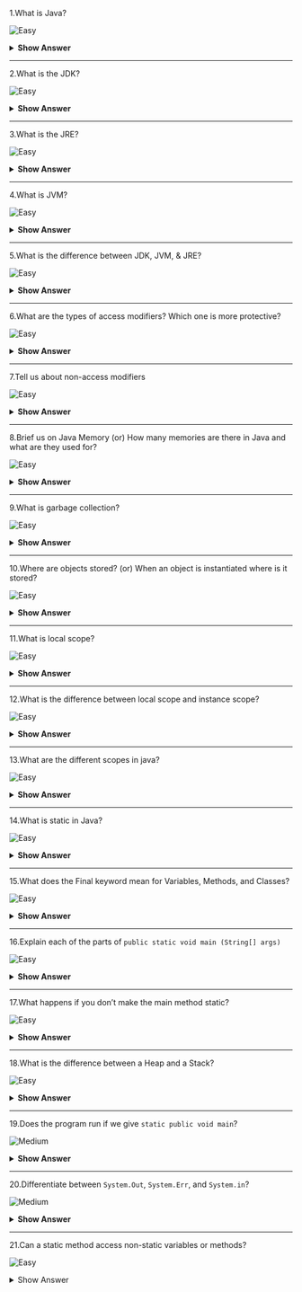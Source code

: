 1.What is Java?

![Easy]((https://raw.githubusercontent.com/revaturelabs/interviewquestions/aef8eff919a3b083089641381ed9a9101ed21fba/ComplexityTags/simple%20(2).svg))

<details markdown="1">
  <summary> <b>Show Answer</b></summary>
<blockquote markdown="1">

Java is one of the most popular high level programming languages.For example, its used to create mobile application like Netflix, Twitter, Spotify, and many more.Also, used in the server applications.

</blockquote>
</details>

--- 

2.What is the JDK?

![Easy]((https://raw.githubusercontent.com/revaturelabs/interviewquestions/aef8eff919a3b083089641381ed9a9101ed21fba/ComplexityTags/simple%20(2).svg))

<details markdown="1">
  <summary> <b>Show Answer</b></summary>
  
<blockquote markdown="1">
 
- JDK - **J**ava **D**evelopment **K**it
- JDK contains everything that JRE has along with development tools for developing, debugging, and monitoring Java applications.
- JDK used to develop Java applications.
- JDK contains compiler (javac.exe), Java application launcher (java.exe), Applet viewer, etc., 
    - javac - Java compiler translates java source code into byte code.

 
</blockquote>
</details>

--- 

3.What is the JRE?

![Easy]((https://raw.githubusercontent.com/revaturelabs/interviewquestions/aef8eff919a3b083089641381ed9a9101ed21fba/ComplexityTags/simple%20(2).svg))

<details markdown="1">
  <summary> <b>Show Answer</b></summary>
  
<blockquote markdown="1">
 
- JRE - **J**ava **R**untime **E**nvironment 
- JRE is a software package which bundles the libraries (jars) and the JVM, and other components to run applications written in the Java.
- To execute any Java application, you need JRE installed in the machine.It’s the minimum requirement to run Java applications on any computer.

 
</blockquote>
</details>

--- 

4.What is JVM?

![Easy]((https://raw.githubusercontent.com/revaturelabs/interviewquestions/aef8eff919a3b083089641381ed9a9101ed21fba/ComplexityTags/simple%20(2).svg))

<details markdown="1">
  <summary> <b>Show Answer</b></summary>
  
<blockquote markdown="1">

- JVM - **J**ava **V**irtual **M**achine 
- JVM interprets the byte code into the machine code and execute it.
 
</blockquote>
</details>

--- 

5.What is the difference between JDK, JVM, & JRE?

![Easy]((https://raw.githubusercontent.com/revaturelabs/interviewquestions/aef8eff919a3b083089641381ed9a9101ed21fba/ComplexityTags/simple%20(2).svg))

<details markdown="1">
  <summary> <b>Show Answer</b></summary>
  
<blockquote markdown="1">

**JDK** is a software development kit whereas **JRE** is a software bundle that allows Java program to run, whereas **JVM** is an environment for executing bytecode.
  
- JRE = JVM + libraries to run Java application
- JDK = JRE + tools to develop Java application

![image](https://user-images.githubusercontent.com/70228962/193740634-fbaf769e-ad53-45bd-86fb-36983e754ecc.png)

</blockquote>
</details>

--- 

6.What are the types of access modifiers? Which one is more protective?

![Easy]((https://raw.githubusercontent.com/revaturelabs/interviewquestions/aef8eff919a3b083089641381ed9a9101ed21fba/ComplexityTags/simple%20(2).svg))

<details markdown="1">
  <summary> <b>Show Answer</b></summary>
  
<blockquote markdown="1">

Access modifiers allow us to set the scope or accessibility, or visibility of a data member be it a field, constructor, class, or method.The four different types of access specifiers
- Public
- Protected
- Private
- Default

Private is more protective.When the methods or data members declared as private, then we can access them only within the class in which they are declared.
 
</blockquote>
</details>

--- 


7.Tell us about non-access modifiers

![Easy]((https://raw.githubusercontent.com/revaturelabs/interviewquestions/aef8eff919a3b083089641381ed9a9101ed21fba/ComplexityTags/simple%20(2).svg))

<details markdown="1">
  <summary> <b>Show Answer</b></summary>
  
<blockquote markdown="1">

Non-access modifiers define the behavior of the entities to the JVM, used with classes, variables, methods, constructors, etc.Some of the non-access modifiers are

- static
- final
- abstract
- synchronized
 
</blockquote>
</details>

--- 

8.Brief us on Java Memory (or) How many memories are there in Java and what are they used for?

![Easy]((https://raw.githubusercontent.com/revaturelabs/interviewquestions/aef8eff919a3b083089641381ed9a9101ed21fba/ComplexityTags/simple%20(2).svg))

<details markdown="1">
  <summary> <b>Show Answer</b></summary>
  
<blockquote markdown="1">

There are two kinds of memory used in Java:

- **Stack memory** stores primitive types and the addresses of objects.
- **Heap memory** stores the value of the object.

</blockquote>
</details>

--- 

9.What is garbage collection?

![Easy]((https://raw.githubusercontent.com/revaturelabs/interviewquestions/aef8eff919a3b083089641381ed9a9101ed21fba/ComplexityTags/simple%20(2).svg))

<details markdown="1">
  <summary> <b>Show Answer</b></summary>
  
<blockquote markdown="1">
 
 Garbage collection is the process of looking at heap memory, identifying which objects are in use and which are not, and deleting the unused objects.
 
</blockquote>
</details>

--- 

10.Where are objects stored? (or) When an object is instantiated where is it stored?

![Easy]((https://raw.githubusercontent.com/revaturelabs/interviewquestions/aef8eff919a3b083089641381ed9a9101ed21fba/ComplexityTags/simple%20(2).svg))

<details markdown="1">
  <summary> <b>Show Answer</b></summary>
  
<blockquote markdown="1">

Whenever an object is created, it's always stored in the Heap memory and stack memory contains the reference of it.
 
</blockquote>
</details>

--- 

11.What is local scope?

![Easy]((https://raw.githubusercontent.com/revaturelabs/interviewquestions/aef8eff919a3b083089641381ed9a9101ed21fba/ComplexityTags/simple%20(2).svg))

<details markdown="1">

<summary> <b>Show Answer</b></summary>

<blockquote markdown="1">
 
When we create a variable within a method, it cannot be accessed outside that method.The scope of that variable is a local scope.

**Example:** Here `age` is a variable declared inside the `printAge()` method.It can be accessed only inside the `printAge()`.So, we can say `age` variable has a local scope

```java
public class Test {

	public void printAge() {
		int age = 7;
		System.out.println(age);
	}
}
```

 
</blockquote>
</details>

--- 

12.What is the difference between local scope and instance scope?

![Easy]((https://raw.githubusercontent.com/revaturelabs/interviewquestions/aef8eff919a3b083089641381ed9a9101ed21fba/ComplexityTags/simple%20(2).svg))

<details markdown="1">
  <summary> <b>Show Answer</b></summary>
  
<blockquote markdown="1">

| Local Scope                                                                | Instance Scope                                                        |
|----------------------------------------------------------------------------|-----------------------------------------------------------------------|
| Its the scope of the local variables                                       | Its the scope of the instance variables                               |
| Local variables are declared inside a method or a block.                 | Instance variables are declared inside a class, but outside a method.|
| Local variables are visible only in the method or block they are declared.| Instance variables can been seen by all methods in the class.       |
 
</blockquote>
</details>

--- 

13.What are the different scopes in java?

![Easy]((https://raw.githubusercontent.com/revaturelabs/interviewquestions/aef8eff919a3b083089641381ed9a9101ed21fba/ComplexityTags/simple%20(2).svg))

<details markdown="1">
  <summary> <b>Show Answer</b></summary>
  
<blockquote markdown="1">

Variables can be defined as having one of three types of scope: 

- **Class level scope or Instance scope** (instance variables): Any variable declared within a class is accessible by all methods in that class.
- **Method level scope or Local scope** (local variables): Any variable declared within a method and arguments is only accessible inside that method.
- **Block scope** (loop variables): Any variable declared in a for loop condition is not accessible after the loop, unless you defined it beforehand.
 
</blockquote>
</details>

--- 

14.What is static in Java?

![Easy]((https://raw.githubusercontent.com/revaturelabs/interviewquestions/aef8eff919a3b083089641381ed9a9101ed21fba/ComplexityTags/simple%20(2).svg))

<details markdown="1">
  <summary> <b>Show Answer</b></summary>
  
<blockquote markdown="1">

- It’s a non-access modifier.
- It’s used to share the same variable or method of a given class.
- When we declare a variable or method as static that will not belong to any object, it belongs to the class.
- There is no need to create an object for the class to access the static variable or static method.
- We can use the class name to call them with respect to the access modifier.
- If we use the object name to call the static method or variable, the compiler will replace the name of the object with class.
 
</blockquote>
</details>

--- 

15.What does the Final keyword mean for Variables, Methods, and Classes?

![Easy]((https://raw.githubusercontent.com/revaturelabs/interviewquestions/aef8eff919a3b083089641381ed9a9101ed21fba/ComplexityTags/simple%20(2).svg))

<details markdown="1">
  <summary> <b>Show Answer</b></summary>
  
<blockquote markdown="1">

final keyword is a non-access specifier that can be used with class, variable, and method to restrict changes or make it as constant.

- If we initialize a variable with the final keyword, then we cannot modify its value.
- If we declare a method as final, then it cannot be overridden by any subclasses.
- And, if we declare a class as final, we restrict the other classes to inherit or extend it.

```

Final Variable  ---> To create constant variable
Final Method    ---> Prevents Method Overriding
Final Class     ---> Prevents Inheritance

```

 
</blockquote>
</details>

--- 


16.Explain each of the parts of `public static void main (String[] args)`

![Easy]((https://raw.githubusercontent.com/revaturelabs/interviewquestions/aef8eff919a3b083089641381ed9a9101ed21fba/ComplexityTags/simple%20(2).svg))

<details markdown="1">
  <summary> <b>Show Answer</b></summary>
  
<blockquote markdown="1">
 
 `public static void main(String[] args)` -  main method is the e**ntry point of any java program**

- `public` is an access specifier of the main method.It must be `public` so that java runtime can execute this method.
- `static` is non-access modifier.When java runtime starts, there is no object of the class present.That’s why the main method must be static so that JVM can load the class into memory and call the main method.
- `void`is a return type, means main method not going to return anything.
- `main` is a method name  
- `String[] args` - Java main method accepts a single argument of type String array.This is also called as java command line arguments.
 
</blockquote>
</details>

--- 

17.What happens if you don’t make the main method static?

![Easy]((https://raw.githubusercontent.com/revaturelabs/interviewquestions/aef8eff919a3b083089641381ed9a9101ed21fba/ComplexityTags/simple%20(2).svg))

<details markdown="1">
  <summary> <b>Show Answer</b></summary>
  
<blockquote markdown="1">

If the main method won't be static, JVM would not be able to call it because there is no object of the class is present.

</blockquote>
</details>

--- 

18.What is the difference between a Heap and a Stack?

![Easy]((https://raw.githubusercontent.com/revaturelabs/interviewquestions/aef8eff919a3b083089641381ed9a9101ed21fba/ComplexityTags/simple%20(2).svg))

<details markdown="1">
  <summary> <b>Show Answer</b></summary>
  
<blockquote markdown="1">
	
| Stack Memory                                                                                                                                                                            | Heap Memory                                                                                                                                                                |
|-----------------------------------------------------------------------------------------------------------------------------------------------------------------------------------------|----------------------------------------------------------------------------------------------------------------------------------------------------------------------------|
| Stack memory is the space allocated for a process where all the function calls, primitive data types (int, double, etc.) and local and reference variables of the functions are stored.| Heap memory is used to store the objects that are created during the execution of a Java program.The reference to the objects that are created is stored in stack memory.|
| Stack memory is always referenced in LIFO (Last-In-First-Out) order.                                                                                                                  | Heap follows dynamic memory allocation (memory is allocated during execution or runtime) and provides random access                                                     |


 
</blockquote>
</details>

--- 

19.Does the program run if we give `static public void main`?

![Medium](https://raw.githubusercontent.com/revaturelabs/interviewquestions/aef8eff919a3b083089641381ed9a9101ed21fba/ComplexityTags/Medium%20(2).svg)

<details markdown="1"><summary><b> Show Answer </b></summary>

<blockquote markdown="1">

Yes, the program will execute successfully.Because, in Java, there is no specific rule for the order of specifiers

</blockquote>

</details>


---

20.Differentiate between `System.Out`, `System.Err`, and `System.in`?

![Medium](https://raw.githubusercontent.com/revaturelabs/interviewquestions/aef8eff919a3b083089641381ed9a9101ed21fba/ComplexityTags/Medium%20(2).svg)

<details markdown="1"><summary><b> Show Answer </b></summary>

<blockquote markdown="1">

- `System.out` is used to display normal messages and results.
- `System.err` is used to display error messages.
- `System.in` represents InputStream object which by default represents standard input device, i.e., 
keyboard.

`System.out` and `System.err` represent the monitor by default and can be used to send data or results to the monitor.

</blockquote>

</details>


---

21.Can a static method access non-static variables or methods? 

![Easy]((https://raw.githubusercontent.com/revaturelabs/interviewquestions/aef8eff919a3b083089641381ed9a9101ed21fba/ComplexityTags/simple%20(2).svg))

<details markdown="1"><summary> Show Answer </summary>

<blockquote markdown="1">

No, A static method cannot access non-static variables or methods because static methods can be accessed without instantiating the class, so if the class is not instantiated the variables are not initialized and thus cannot be accessed from a static method.

</blockquote>

</details>

